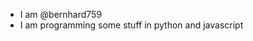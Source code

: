 - I am @bernhard759
- I am programming some stuff in python and javascript


<!---
bernhard759/bernhard759 is a special repository because its `README.md` (this file) appears on your GitHub profile.
You can click the Preview link to take a look at your changes.
--->
